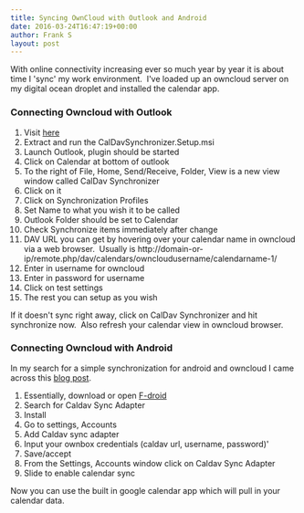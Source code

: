 ```yaml
---
title: Syncing OwnCloud with Outlook and Android
date: 2016-03-24T16:47:19+00:00
author: Frank S
layout: post
---
```

With online connectivity increasing ever so much year by year it is about time I 'sync' my work environment.  I've loaded up an owncloud server on my digital ocean droplet and installed the calendar app.
<h3>Connecting Owncloud with Outlook</h3>
<ol>
	<li>Visit <a href="https://sourceforge.net/projects/outlookcaldavsynchronizer/">here</a></li>
	<li>Extract and run the CalDavSynchronizer.Setup.msi</li>
	<li>Launch Outlook, plugin should be started</li>
	<li>Click on Calendar at bottom of outlook</li>
	<li>To the right of File, Home, Send/Receive, Folder, View is a new view window called CalDav Synchronizer</li>
	<li>Click on it</li>
	<li>Click on Synchronization Profiles</li>
	<li>Set Name to what you wish it to be called</li>
	<li>Outlook Folder should be set to Calendar</li>
	<li>Check Synchronize items immediately after change</li>
	<li>DAV URL you can get by hovering over your calendar name in owncloud via a web browser.  Usually is http://domain-or-ip/remote.php/dav/calendars/owncloudusername/calendarname-1/</li>
	<li>Enter in username for owncloud</li>
	<li>Enter in password for username</li>
	<li>Click on test settings</li>
	<li>The rest you can setup as you wish</li>
</ol>
If it doesn't sync right away, click on CalDav Synchronizer and hit synchronize now.  Also refresh your calendar view in owncloud browser.
<h3>Connecting Owncloud with Android</h3>
In my search for a simple synchronization for android and owncloud I came across this <a href="http://wayneoutthere.com/free-android-caldav-calendar-sync-with-owncloud/">blog post</a>.
<ol>
	<li>Essentially, download or open <a href="https://f-droid.org/">F-droid</a></li>
	<li>Search for Caldav Sync Adapter</li>
	<li>Install</li>
	<li>Go to settings, Accounts</li>
	<li>Add Caldav sync adapter</li>
	<li>Input your ownbox credentials (caldav url, username, password)'</li>
	<li>Save/accept</li>
	<li>From the Settings, Accounts window click on Caldav Sync Adapter</li>
	<li>Slide to enable calendar sync</li>
</ol>
Now you can use the built in google calendar app which will pull in your calendar data.
